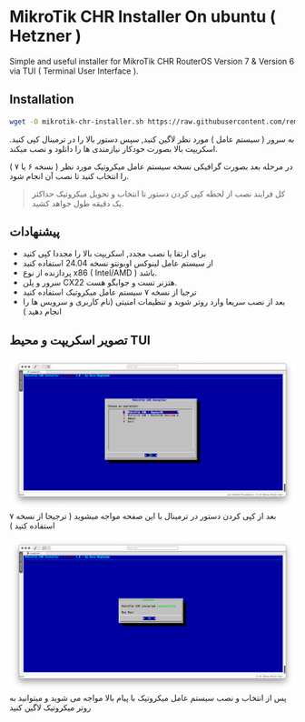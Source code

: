 # MikroTik CHR Installer On ubuntu ( Hetzner )
Simple and useful installer for MikroTik CHR RouterOS Version 7 & Version 6 via TUI ( Terminal User Interface ).

## Installation
```bash
wget -O mikrotik-chr-installer.sh https://raw.githubusercontent.com/remoghadam/mikrotik-chr-installer/main/install.sh && sudo sh mikrotik-chr-installer.sh
```
به سرور (‌ سیستم عامل ) مورد نظر لاگین کنید, سپس دستور بالا را در ترمینال کپی کنید.
اسکریپت بالا بصورت خودکار نیازمندی ها را دانلود و نصب میکند.

در مرحله بعد بصورت گرافیکی نسخه سیستم عامل میکروتیک مورد نظر ( نسخه ۶ یا ۷ )  را انتخاب کنید تا نصب آن انجام شود.

> کل فرایند نصب از لحظه کپی کردن دستور تا انتخاب و تحویل میکروتیک حداکثر یک دقیقه طول خواهد کشید.




## پیشنهادات
- برای ارتقا یا نصب مجدد, اسکریپت بالا را مجددا کپی کنید
 - از سیستم عامل لینوکس اوبونتو نسخه 24.04 استفاده کنید
 - پردازنده از نوع x86 ( Intel/AMD ) باشد.
 - سرور و پلن CX22 هتزنر تست و جوابگو هست.
- ترجیا از نسخه ۷ سیستم عامل میکروتیک استفاده کنید
- بعد از نصب سریعا وارد روتر شوید و تنظیمات امنیتی (‌نام کاربری و سرویس ها را انجام دهید )
  


## تصویر اسکریپت و محیط TUI

![Screenshot 01 - Main Menu](https://github.com/ReMoghadam/mikrotik-chr-installer/blob/main/Schreenshot-01.png?raw=true)
بعد از کپی کردن دستور در ترمینال با این صفحه مواجه میشوید (‌ ترجیحا از نسخه ۷ استفاده کنید )


![Screenshot 02 - Success](https://github.com/ReMoghadam/mikrotik-chr-installer/blob/main/Schreenshot-02.png?raw=true)
پس از انتخاب و نصب سیستم عامل میکروتیک با پیام بالا مواجه می شوید و  میتوانید به روتر میکروتیک لاگین کنید